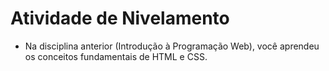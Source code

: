 # Atividade de Nivelamento

- Na disciplina anterior (Introdução à Programação Web), você aprendeu os conceitos fundamentais de HTML e CSS.

